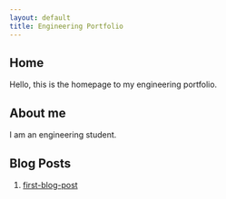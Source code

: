 ```yaml
---
layout: default
title: Engineering Portfolio
---
```


## Home

Hello, this is the homepage to my engineering portfolio.

## About me

I am an engineering student.

## Blog Posts
1. [first-blog-post](https://heonjik.github.io/2024/08/09/first-blog-post)